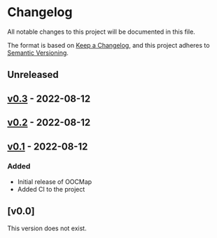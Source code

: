 # Changelog

All notable changes to this project will be documented in this file.

The format is based on [Keep a Changelog](https://keepachangelog.com/en/1.0.0/),
and this project adheres to [Semantic Versioning](https://semver.org/spec/v2.0.0.html).

## Unreleased

## [v0.3](https://github.com/allenai/oocmap/releases/tag/v0.3) - 2022-08-12

## [v0.2](https://github.com/allenai/oocmap/releases/tag/v0.2) - 2022-08-12

## [v0.1](https://github.com/allenai/oocmap/releases/tag/v0.1) - 2022-08-12

### Added
- Initial release of OOCMap
- Added CI to the project


## [v0.0]
This version does not exist.